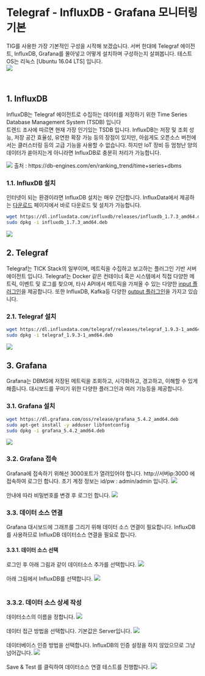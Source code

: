# Telegraf - InfluxDB - Grafana 모니터링 기본
TIG를 사용한 가장 기본적인 구성을 시작해 보겠습니다. 서버 한대에 Telegraf 에이전트, InfluxDB, Grafana를 몰아넣고 어떻게 설치하며 구성하는지 살펴봅니다.
테스트 OS는 리눅스 [Ubuntu 16.04 LTS] 입니다.<br>
<img src=https://github.com/chupark/TIG_Monitoring/blob/master/1.%20gettingStarted/img/1arc.png />

<br/>

## 1. InfluxDB
InfluxDB는 Telegraf 에이전트로 수집하는 데이터를 저장하기 위한 Time Series Database Management System (TSDB) 입니다 <br>
트렌드 조사에 따르면 현재 가장 인기있는 TSDB 입니다. InfluxDB는 저장 및 조회 성능, 저장 공간 효율성, 유연한 확장 가능 등의 장점이 있지만, 아쉽게도 오픈소스 버전에서는 클러스터링 등의 고급 기능을 사용할 수 없습니다. 하지만 IoT 장비 등 엄청난 양의 데이터가 쏟아지는게 아니라면 InfluxDB로 충분히 처리가 가능합니다.

<img src=https://github.com/chupark/TIG_Monitoring/blob/master/1.%20gettingStarted/img/tsdbTrend.png />
출처 : https://db-engines.com/en/ranking_trend/time+series+dbms

### 1.1. InfluxDB 설치
인터넷이 되는 환경이라면 InfluxDB 설치는 매우 간단합니다. InfluxData에서 제공하는 <a href='https://portal.influxdata.com/downloads/'>다운로드</a> 페이지에서 바로 다운로드 및 설치가 가능합니다.

````bash
wget https://dl.influxdata.com/influxdb/releases/influxdb_1.7.3_amd64.deb
sudo dpkg -i influxdb_1.7.3_amd64.deb
````
<img src= 'https://github.com/chupark/TIG_Monitoring/blob/master/1.%20gettingStarted/img/%EB%85%B9%ED%99%94_2019_01_24_10_11_55_661.gif' />

<br/>

## 2. Telegraf
Telegraf는 TICK Stack의 일부이며, 메트릭을 수집하고 보고하는 플러그인 기반 서버 에이전트 입니다. Telegraf는 Docker 같은 컨테이너 혹은 시스템에서 직접 다양한 메트릭, 이벤트 및 로그를 찾으며, 타사 API에서 메트릭을 가져올 수 있는 다양한 <a href='https://github.com/influxdata/telegraf/tree/master/plugins/inputs'>input 플러그인</a>을 제공합니다. 또한 InfluxDB, Kafka등 다양한 <a href='https://github.com/influxdata/telegraf/tree/master/plugins/outputs'>output 플러그인</a>을 가지고 있습니다.

### 2.1. Telegraf 설치
````bash
wget https://dl.influxdata.com/telegraf/releases/telegraf_1.9.3-1_amd64.deb
sudo dpkg -i telegraf_1.9.3-1_amd64.deb
````
<img src='https://github.com/chupark/TIG_Monitoring/blob/master/1.%20gettingStarted/img/%EB%85%B9%ED%99%94_2019_01_24_10_14_07_746.gif' />

<br/>

## 3. Grafana
Grafana는 DBMS에 저장된 메트릭을 조회하고, 시각화하고, 경고하고, 이해할 수 있게 해줍니다. 대시보드를 꾸미기 위한 다양한 플러그인과 여러 기능등을 제공합니다.

### 3.1. Grafana 설치
````bash
wget https://dl.grafana.com/oss/release/grafana_5.4.2_amd64.deb
sudo apt-get install -y adduser libfontconfig
sudo dpkg -i grafana_5.4.2_amd64.deb
````
<img src='https://github.com/chupark/TIG_Monitoring/blob/master/1.%20gettingStarted/img/%EB%85%B9%ED%99%94_2019_01_24_10_18_23_912.gif' />

### 3.2. Grafana 접속
Grafana에 접속하기 위해선 3000포트가 열려있어야 합니다. http://서버ip:3000 에 접속하여 로그인 합니다.
초기 계정 정보는 id/pw : admin/admin 입니다.
<img src='https://github.com/chupark/TIG_Monitoring/blob/master/1.%20gettingStarted/img/grafana_login1.png'/>
<br/>
<br/>
안내에 따라 비밀번호를 변경 후 로그인 합니다.
<img src='https://github.com/chupark/TIG_Monitoring/blob/master/1.%20gettingStarted/img/grafana_login2.png'/>

### 3.3. 데이터 소스 연결
Grafana 대시보드에 그래프를 그리기 위해 데이터 소스 연결이 필요합니다. InfluxDB를 사용하므로 InfluxDB 데이터소스 연결을 필요로 합니다.

#### 3.3.1. 데이터 소스 선택
로그인 후 아래 그림과 같이 데이터소스 추가를 선택합니다.
<img src='https://github.com/chupark/TIG_Monitoring/blob/master/1.%20gettingStarted/img/add_datasource1.png'/>
<br/>
<br/>
아래 그림에서 InfluxDB를 선택합니다.
<img src='https://github.com/chupark/TIG_Monitoring/blob/master/1.%20gettingStarted/img/add_datasource2.png'/>
<br/>
<br/>
### 3.3.2. 데이터 소스 상세 작성
데이터소스의 이름을 정합니다.
<img src='https://github.com/chupark/TIG_Monitoring/blob/master/1.%20gettingStarted/img/add_datasource3.png'/>
<br/>
<br/>
데이터 접근 방법을 선택합니다. 기본값은 Server입니다. 
<img src='https://github.com/chupark/TIG_Monitoring/blob/master/1.%20gettingStarted/img/add_datasource4.png'/>
<br/>
<br/>
데이터베이스 인증 방법을 선택합니다. InfluxDB의 인증 설정을 하지 않았으므로 그냥 넘어갑니다.
<img src='https://github.com/chupark/TIG_Monitoring/blob/master/1.%20gettingStarted/img/add_datasource5.png'/>
<br/>
<br/>
Save & Test 를 클릭하여 데이터소스 연결 테스트를 진행합니다.
<img src='https://github.com/chupark/TIG_Monitoring/blob/master/1.%20gettingStarted/img/add_datasource6.png'/>

